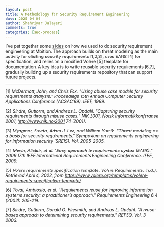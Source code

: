 ```yaml
---
layout: post
title: A Methodology for Security Requirement Engineering
date: 2025-04-04
author: Shahriyar Jalayeri
comments: true
categories: [sec-process]
---
```


I’ve put together some [slides](assets/img/posts/sre/sre.pdf) on how we used to do security requirement engineering at Mbition. The approach builds on threat modeling as the main activity for eliciting security requirements [1,2,3], uses EARS [4] for specification, and relies on a modified Volere [5] template for documentation. A key idea is to write reusable security requirements [6,7], gradually building up a security requirements repository that can support future projects.

------

[1] *McDermott, John, and Chris Fox. "Using abuse case models for security requirements analysis." Proceedings 15th Annual Computer Security Applications Conference (ACSAC'99). IEEE, 1999.*

[2] *Sindre, Guttorm, and Andreas L. Opdahl. "Capturing security requirements through misuse cases." NIK 2001, Norsk Informatikkonferanse 2001, http://www.nik.no/2001 74 (2001).*

[3] *Myagmar, Suvda, Adam J. Lee, and William Yurcik. "Threat modeling as a basis for security requirements." Symposium on requirements engineering for information security (SREIS). Vol. 2005. 2005.*

[4] *Mavin, Alistair, et al. "Easy approach to requirements syntax (EARS)." 2009 17th IEEE International Requirements Engineering Conference. IEEE, 2009.*

[5] *Volere requirements specification template. Volere Requirements. (n.d.). Retrieved April 4, 2022, from https://www.volere.org/templates/volere-requirements-specification-template/*

[6] *Toval, Ambrosio, et al. "Requirements reuse for improving information systems security: a practitioner’s approach." Requirements Engineering 6.4 (2002): 205-219.*

[7] *Sindre, Guttorm, Donald G. Firesmith, and Andreas L. Opdahl. "A reuse-based approach to determining security requirements." REFSQ. Vol. 3. 2003.*
